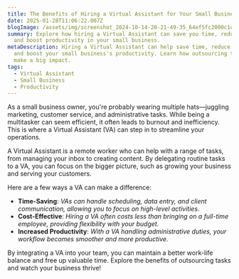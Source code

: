 ```yaml
---
title: The Benefits of Hiring a Virtual Assistant for Your Small Business
date: 2025-01-28T11:06:22.007Z
blogImage: /assets/img/screenshot_2024-10-14-20-21-49-35_64ef5fc2000c1caa954c114bb372e1d5.jpg
summary: Explore how hiring a Virtual Assistant can save you time, reduce costs,
  and boost productivity in your small business.
metaDescription: Hiring a Virtual Assistant can help save time, reduce costs,
  and boost your small business's productivity. Learn how outsourcing tasks can
  make a big impact.
tags:
  - Virtual Assistant
  - Small Business
  - Productivity
---
```

As a small business owner, you're probably wearing multiple hats—juggling marketing, customer service, and administrative tasks. While being a multitasker can seem efficient, it often leads to burnout and inefficiency. This is where a Virtual Assistant (VA) can step in to streamline your operations.

A Virtual Assistant is a remote worker who can help with a range of tasks, from managing your inbox to creating content. By delegating routine tasks to a VA, you can focus on the bigger picture, such as growing your business and serving your customers.

Here are a few ways a VA can make a difference:

* **Time-Saving**: *VAs can handle scheduling, data entry, and client communication, allowing you to focus on high-level activities.*
* **Cost-Effective**: *Hiring a VA often costs less than bringing on a full-time employee, providing flexibility with your budget.*
* **Increased Productivity**: *With a VA handling administrative duties, your workflow becomes smoother and more productive.*

By integrating a VA into your team, you can maintain a better work-life balance and free up valuable time. Explore the benefits of outsourcing tasks and watch your business thrive!